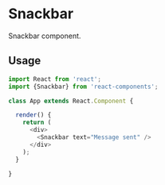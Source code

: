 
# Snackbar

Snackbar component.

## Usage

```js
import React from 'react';
import {Snackbar} from 'react-components';

class App extends React.Component {

  render() {
    return (
      <div>
        <Snackbar text="Message sent" />
      </div>
    );
  }

}
```
